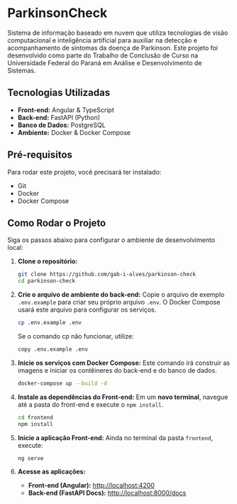 # ParkinsonCheck

Sistema de informação baseado em nuvem que utiliza tecnologias de visão computacional e inteligência artificial para auxiliar na detecção e acompanhamento de sintomas da doença de Parkinson. Este projeto foi desenvolvido como parte do Trabalho de Conclusão de Curso na Universidade Federal do Paraná em Análise e Desenvolvimento de Sistemas. 

## Tecnologias Utilizadas

* **Front-end:** Angular & TypeScript
* **Back-end:** FastAPI (Python)
* **Banco de Dados:** PostgreSQL
* **Ambiente:** Docker & Docker Compose

## Pré-requisitos

Para rodar este projeto, você precisará ter instalado:
* Git
* Docker
* Docker Compose

## Como Rodar o Projeto

Siga os passos abaixo para configurar o ambiente de desenvolvimento local:

1.  **Clone o repositório:**
    ```bash
    git clone https://github.com/gab-i-alves/parkinson-check
    cd parkinson-check
    ```

2.  **Crie o arquivo de ambiente do back-end:**
    Copie o arquivo de exemplo `.env.example` para criar seu próprio arquivo `.env`. O Docker Compose usará este arquivo para configurar os serviços.
    ```bash
    cp .env.example .env
    ```
    Se o comando cp não funcionar, utilize:
    ```bash
    copy .env.example .env
    ```

4.  **Inicie os serviços com Docker Compose:**
    Este comando irá construir as imagens e iniciar os contêineres do back-end e do banco de dados.
    ```bash
    docker-compose up --build -d
    ```

5.  **Instale as dependências do Front-end:**
    Em um **novo terminal**, navegue até a pasta do front-end e execute o `npm install`.
    ```bash
    cd frontend
    npm install
    ```

6.  **Inicie a aplicação Front-end:**
    Ainda no terminal da pasta `frontend`, execute:
    ```bash
    ng serve
    ```

7.  **Acesse as aplicações:**
    * **Front-end (Angular):** [http://localhost:4200](http://localhost:4200)
    * **Back-end (FastAPI Docs):** [http://localhost:8000/docs](http://localhost:8000/docs)
